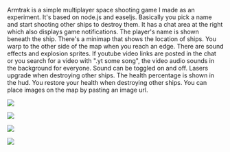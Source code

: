 Armtrak is a simple multiplayer space shooting game I made as an experiment. It's based on node.js and easeljs. Basically you pick a name and start shooting other ships to destroy them. It has a chat area at the right which also displays game notifications. The player's name is shown beneath the ship. There's a minimap that shows the location of ships. You warp to the other side of the map when you reach an edge. There are sound effects and explosion sprites. If youtube video links are posted in the chat or you search for a video with ".yt some song", the video audio sounds in the background for everyone. Sound can be toggled on and off. Lasers upgrade when destroying other ships. The health percentage is shown in the hud. You restore your health when destroying other ships. You can place images on the map by pasting an image url.

![](http://i.imgur.com/ebdJHFe.jpg)

![](http://i.imgur.com/xIKbrzk.jpg)

![](http://i.imgur.com/E03wr24.jpg)

![](http://i.imgur.com/Xxn5aSF.jpg)